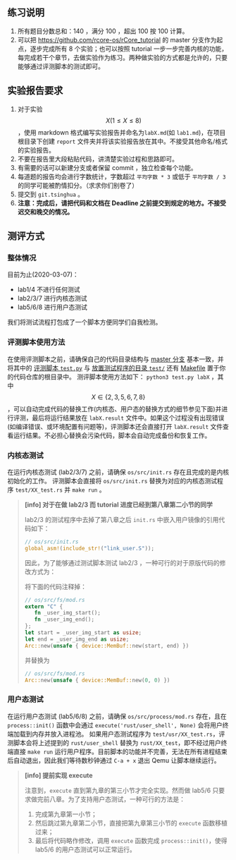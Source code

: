 ## 练习说明

1. 所有题目分数总和：140 ，满分 100 ，超出 100 按 100 计算。
2. 可以把 https://github.com/rcore-os/rCore_tutorial 的 master 分支作为起点，逐步完成所有 8 个实验；也可以按照 tutorial 一步一步完善内核的功能，每完成若干个章节，去做实验作为练习。两种做实验的方式都是允许的，只要能够通过评测脚本的测试即可。

## 实验报告要求

1. 对于实验$$X(1\leq X\leq 8)$$，使用 markdown 格式编写实验报告并命名为`labX.md`(如 `lab1.md`)，在项目根目录下创建 `report` 文件夹并将该实验报告放在其中。不接受其他命名/格式的实验报告。
2. 不要在报告里大段粘贴代码，讲清楚实验过程和思路即可。
3. 有需要的话可以新建分支或者保留 commit ，独立检查每个功能。
4. 每道题的报告均会进行字数统计，字数超过 `平均字数 * 3` 或低于 `平均字数 / 3` 的同学可能被酌情扣分。（求求你们别卷了）
5. 提交到 `git.tsinghua` 。
6. **注意：完成后，请把代码和文档在 Deadline 之前提交到规定的地方。不接受迟交和晚交的情况。**

## 测评方式

### 整体情况

目前为止(2020-03-07)：

- lab1/4 不进行任何测试
- lab2/3/7 进行内核态测试
- lab5/6/8 进行用户态测试

我们将测试流程打包成了一个脚本方便同学们自我检测。

### 评测脚本使用方法

在使用评测脚本之前，请确保自己的代码目录结构与 [master 分支](https://github.com/rcore-os/rCore_tutorial/tree/master) 基本一致，并将其中的 [评测脚本 `test.py`](https://github.com/rcore-os/rCore_tutorial/blob/master/test.py) 与 [放置测试程序的目录 `test/`](https://github.com/rcore-os/rCore_tutorial/tree/master/test) 还有 [Makefile](https://github.com/rcore-os/rCore_tutorial/blob/master/Makefile) 置于你的代码仓库的根目录中。
测评脚本使用方法如下：
`python3 test.py labX` ，其中$$X\in\{2,3,5,6,7,8\}$$，可以自动完成代码的替换工作(内核态、用户态的替换方式的细节参见下面)并进行评测，最后将运行结果放在 `labX.result` 文件中。如果这个过程没有出现错误(如编译错误、或环境配置有问题等)，评测脚本还会直接打开 `labX.result` 文件查看运行结果。不必担心替换会污染代码，脚本会自动完成备份和恢复工作。

### 内核态测试

在运行内核态测试 (lab2/3/7) 之前，请确保 `os/src/init.rs` 存在且完成的是内核初始化的工作。
评测脚本会直接将 `os/src/init.rs` 替换为对应的内核态测试程序 `test/XX_test.rs` 并 `make run` 。

> **[info] 对于在做 lab2/3 而 tutorial 进度已经到第八章第二小节的同学**
>
> lab2/3 的测试程序中去掉了第八章之后 `init.rs` 中嵌入用户镜像的引用代码如下：
>
> ```rust
> // os/src/init.rs
> global_asm!(include_str!("link_user.S"));
> ```
>
> 因此，为了能够通过测试脚本测试 lab2/3 ，一种可行的对于原版代码的修改方式为：
>
> 将下面的代码注释掉：
>
> ```rust
> // os/src/fs/mod.rs
> extern "C" {
>    fn _user_img_start();
>    fn _user_img_end();
> };
> let start = _user_img_start as usize;
> let end = _user_img_end as usize;
> Arc::new(unsafe { device::MemBuf::new(start, end) })
> ```
>
> 并替换为
>
> ```rust
> // os/src/fs/mod.rs
> Arc::new(unsafe { device::MemBuf::new(0, 0) })
> ```

### 用户态测试

在运行用户态测试 (lab5/6/8) 之前，请确保 `os/src/process/mod.rs` 存在，且在 `process::init()` 函数中会通过 `execute('rust/user_shell', None)` 会将用户终端加载到内存并放入进程池。
如果用户态测试程序为 `test/usr/XX_test.rs`，评测脚本会将上述提到的 `rust/user_shell` 替换为 `rust/XX_test`，即不经过用户终端直接 `make run` 运行用户程序。目前脚本的功能并不完善，无法在所有进程结束后自动退出，因此我们等待数秒钟通过 `C-a + x` 退出 Qemu 让脚本继续运行。

> **[info] 提前实现 execute**
>
> 注意到，`execute` 直到第九章的第三小节才完全实现。然而做 lab5/6 只要求做完前八章。为了支持用户态测试，一种可行的方法是：
>
> 1. 完成第九章第一小节；
> 2. 然后跳过第九章第二小节，直接把第九章第三小节的 `execute` 函数移植过来；
> 3. 最后将代码略作修改，调用 `execute` 函数完成 `process::init()`，使得 lab5/6 的用户态测试可以正常运行。
